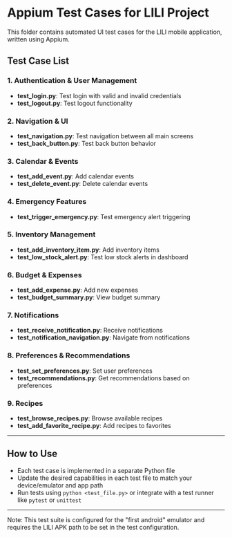 # Appium Test Cases for LILI Project

This folder contains automated UI test cases for the LILI mobile application, written using Appium.

## Test Case List

### 1. Authentication & User Management
- **test_login.py**: Test login with valid and invalid credentials
- **test_logout.py**: Test logout functionality

### 2. Navigation & UI
- **test_navigation.py**: Test navigation between all main screens
- **test_back_button.py**: Test back button behavior

### 3. Calendar & Events
- **test_add_event.py**: Add calendar events
- **test_delete_event.py**: Delete calendar events

### 4. Emergency Features
- **test_trigger_emergency.py**: Test emergency alert triggering

### 5. Inventory Management
- **test_add_inventory_item.py**: Add inventory items
- **test_low_stock_alert.py**: Test low stock alerts in dashboard

### 6. Budget & Expenses
- **test_add_expense.py**: Add new expenses
- **test_budget_summary.py**: View budget summary

### 7. Notifications
- **test_receive_notification.py**: Receive notifications
- **test_notification_navigation.py**: Navigate from notifications

### 8. Preferences & Recommendations
- **test_set_preferences.py**: Set user preferences
- **test_recommendations.py**: Get recommendations based on preferences

### 9. Recipes
- **test_browse_recipes.py**: Browse available recipes
- **test_add_favorite_recipe.py**: Add recipes to favorites

---

## How to Use
- Each test case is implemented in a separate Python file
- Update the desired capabilities in each test file to match your device/emulator and app path
- Run tests using `python <test_file.py>` or integrate with a test runner like `pytest` or `unittest`

---

Note: This test suite is configured for the "first android" emulator and requires the LILI APK path to be set in the test configuration. 